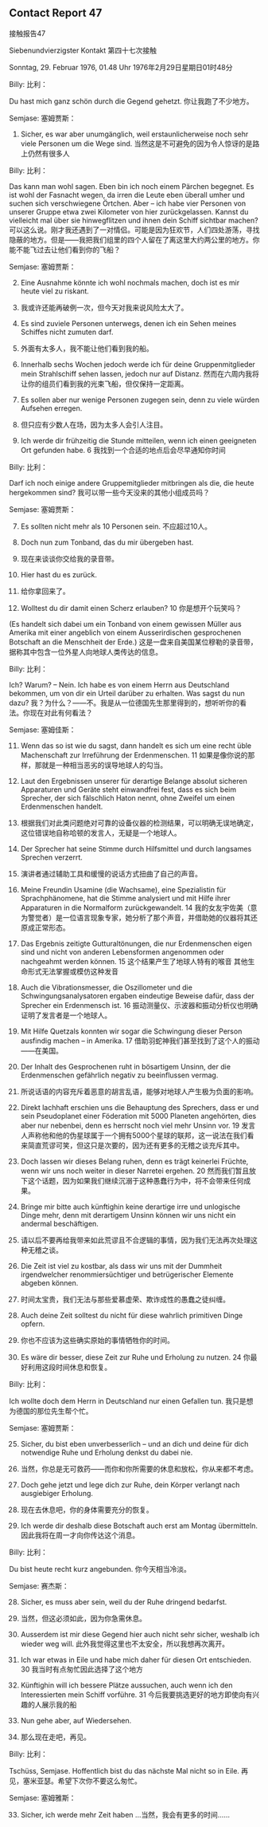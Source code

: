 ## Contact Report 47
接触报告47

Siebenundvierzigster Kontakt
第四十七次接触

Sonntag, 29. Februar 1976, 01.48 Uhr
1976年2月29日星期日01时48分

Billy:
比利：

Du hast mich ganz schön durch die Gegend gehetzt.
你让我跑了不少地方。

Semjase:
塞姆贾斯：

1. Sicher, es war aber unumgänglich, weil erstaunlicherweise noch sehr viele Personen um die Wege sind.
当然这是不可避免的因为令人惊讶的是路上仍然有很多人

Billy:
比利：

Das kann man wohl sagen. Eben bin ich noch einem Pärchen begegnet. Es ist wohl der Fasnacht wegen, da irren die Leute eben überall umher und suchen sich verschwiegene Örtchen. Aber – ich habe vier Personen von unserer Gruppe etwa zwei Kilometer von hier zurückgelassen. Kannst du vielleicht mal über sie hinwegflitzen und ihnen dein Schiff sichtbar machen?
可以这么说。刚才我还遇到了一对情侣。可能是因为狂欢节，人们四处游荡，寻找隐蔽的地方。但是——我把我们组里的四个人留在了离这里大约两公里的地方。你能不能飞过去让他们看到你的飞船？

Semjase:
塞姆贾斯：

2. Eine Ausnahme könnte ich wohl nochmals machen, doch ist es mir heute viel zu riskant.
2. 我或许还能再破例一次，但今天对我来说风险太大了。

3. Es sind zuviele Personen unterwegs, denen ich ein Sehen meines Schiffes nicht zumuten darf.
3. 外面有太多人，我不能让他们看到我的船。

4. Innerhalb sechs Wochen jedoch werde ich für deine Gruppenmitglieder mein Strahlschiff sehen lassen, jedoch nur auf Distanz.
然而在六周内我将让你的组员们看到我的光束飞船，但仅保持一定距离。

5. Es sollen aber nur wenige Personen zugegen sein, denn zu viele würden Aufsehen erregen.
5. 但只应有少数人在场，因为太多人会引人注目。

6. Ich werde dir frühzeitig die Stunde mitteilen, wenn ich einen geeigneten Ort gefunden habe.
6 我找到一个合适的地点后会尽早通知你时间

Billy:
比利：

Darf ich noch einige andere Gruppemitglieder mitbringen als die, die heute hergekommen sind?
我可以带一些今天没来的其他小组成员吗？

Semjase:
塞姆贾斯：

7. Es sollten nicht mehr als 10 Personen sein.
不应超过10人。

8. Doch nun zum Tonband, das du mir übergeben hast.
8. 现在来谈谈你交给我的录音带。

9. Hier hast du es zurück.
9. 给你拿回来了。

10. Wolltest du dir damit einen Scherz erlauben?
10 你是想开个玩笑吗？

(Es handelt sich dabei um ein Tonband von einem gewissen Müller aus Amerika mit einer angeblich von einem Ausserirdischen gesprochenen Botschaft an die Menschheit der Erde.)
这是一盘来自美国某位穆勒的录音带，据称其中包含一位外星人向地球人类传达的信息。

Billy:
比利：

Ich? Warum? – Nein. Ich habe es von einem Herrn aus Deutschland bekommen, um von dir ein Urteil darüber zu erhalten. Was sagst du nun dazu?
我？为什么？——不。我是从一位德国先生那里得到的，想听听你的看法。你现在对此有何看法？

Semjase:
塞姆佳斯：

11. Wenn das so ist wie du sagst, dann handelt es sich um eine recht üble Machenschaft zur Irreführung der Erdenmenschen.
11 如果是像你说的那样，那就是一种相当恶劣的误导地球人的勾当。

12. Laut den Ergebnissen unserer für derartige Belange absolut sicheren Apparaturen und Geräte steht einwandfrei fest, dass es sich beim Sprecher, der sich fälschlich Haton nennt, ohne Zweifel um einen Erdenmenschen handelt.
12. 根据我们对此类问题绝对可靠的设备仪器的检测结果，可以明确无误地确定，这位错误地自称哈顿的发言人，无疑是一个地球人。

13. Der Sprecher hat seine Stimme durch Hilfsmittel und durch langsames Sprechen verzerrt.
13. 演讲者通过辅助工具和缓慢的说话方式扭曲了自己的声音。

14. Meine Freundin Usamine (die Wachsame), eine Spezialistin für Sprachphänomene, hat die Stimme analysiert und mit Hilfe ihrer Apparaturen in die Normalform zurückgewandelt.
14 我的女友宇佐美（意为警觉者）是一位语言现象专家，她分析了那个声音，并借助她的仪器将其还原成正常形态。

15. Das Ergebnis zeitigte Gutturaltönungen, die nur Erdenmenschen eigen sind und nicht von anderen Lebensformen angenommen oder nachgeahmt werden können.
15 这个结果产生了地球人特有的喉音 其他生命形式无法掌握或模仿这种发音

16. Auch die Vibrationsmesser, die Oszillometer und die Schwingungsanalysatoren ergaben eindeutige Beweise dafür, dass der Sprecher ein Erdenmensch ist.
16 振动测量仪、示波器和振动分析仪也明确证明了发言者是一个地球人。

17. Mit Hilfe Quetzals konnten wir sogar die Schwingung dieser Person ausfindig machen – in Amerika.
17 借助羽蛇神我们甚至找到了这个人的振动——在美国。

18. Der Inhalt des Gesprochenen ruht in bösartigem Unsinn, der die Erdenmenschen gefährlich negativ zu beeinflussen vermag.
18. 所说话语的内容充斥着恶意的胡言乱语，能够对地球人产生极为负面的影响。

19. Direkt lachhaft erschien uns die Behauptung des Sprechers, dass er und sein Pseudoplanet einer Föderation mit 5000 Planeten angehörten, dies aber nur nebenbei, denn es herrscht noch viel mehr Unsinn vor.
19 发言人声称他和他的伪星球属于一个拥有5000个星球的联邦，这一说法在我们看来简直荒谬可笑，但这只是次要的，因为还有更多的无稽之谈充斥其中。

20. Doch lassen wir dieses Belang ruhen, denn es trägt keinerlei Früchte, wenn wir uns noch weiter in dieser Narretei ergehen.
20 然而我们暂且放下这个话题，因为如果我们继续沉溺于这种愚蠢行为中，将不会带来任何成果。

21. Bringe mir bitte auch künftighin keine derartige irre und unlogische Dinge mehr, denn mit derartigem Unsinn können wir uns nicht ein andermal beschäftigen.
21. 请以后不要再给我带来如此荒谬且不合逻辑的事情，因为我们无法再次处理这种无稽之谈。

22. Die Zeit ist viel zu kostbar, als dass wir uns mit der Dummheit irgendwelcher renommiersüchtiger und betrügerischer Elemente abgeben können.
22. 时间太宝贵，我们无法与那些爱慕虚荣、欺诈成性的愚蠢之徒纠缠。

23. Auch deine Zeit solltest du nicht für diese wahrlich primitiven Dinge opfern.
23. 你也不应该为这些确实原始的事情牺牲你的时间。

24. Es wäre dir besser, diese Zeit zur Ruhe und Erholung zu nutzen.
24 你最好利用这段时间休息和恢复。

Billy:
比利：

Ich wollte doch dem Herrn in Deutschland nur einen Gefallen tun.
我只是想为德国的那位先生帮个忙。

Semjase:
塞姆贾斯：

25. Sicher, du bist eben unverbesserlich – und an dich und deine für dich notwendige Ruhe und Erholung denkst du dabei nie.
25. 当然，你总是无可救药——而你和你所需要的休息和放松，你从来都不考虑。

26. Doch gehe jetzt und lege dich zur Ruhe, dein Körper verlangt nach ausgiebiger Erholung.
26. 现在去休息吧，你的身体需要充分的恢复。

27. Ich werde dir deshalb diese Botschaft auch erst am Montag übermitteln.
因此我将在周一才向你传达这个消息。

Billy:
比利：

Du bist heute recht kurz angebunden.
你今天相当冷淡。

Semjase:
赛杰斯：

28. Sicher, es muss aber sein, weil du der Ruhe dringend bedarfst.
28. 当然，但这必须如此，因为你急需休息。

29. Ausserdem ist mir diese Gegend hier auch nicht sehr sicher, weshalb ich wieder weg will.
此外我觉得这里也不太安全，所以我想再次离开。

30. Ich war etwas in Eile und habe mich daher für diesen Ort entschieden.
30 我当时有点匆忙因此选择了这个地方

31. Künftighin will ich bessere Plätze aussuchen, auch wenn ich den Interessierten mein Schiff vorführe.
31 今后我要挑选更好的地方即使向有兴趣的人展示我的船

32. Nun gehe aber, auf Wiedersehen.
32. 那么现在走吧，再见。

Billy:
比利：

Tschüss, Semjase. Hoffentlich bist du das nächste Mal nicht so in Eile.
再见，塞米亚瑟。希望下次你不要这么匆忙。

Semjase:
塞姆雅斯：

33. Sicher, ich werde mehr Zeit haben …当然，我会有更多的时间……

